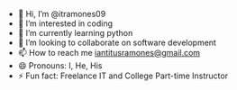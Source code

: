 - 👋 Hi, I’m @itramones09
- 👀 I’m interested in coding
- 🌱 I’m currently learning python
- 💞️ I’m looking to collaborate on software development
- 📫 How to reach me iantitusramones@gmail.com
- 😄 Pronouns: I, He, His
- ⚡ Fun fact: Freelance IT and College Part-time Instructor

<!---
itramones09/itramones09 is a ✨ special ✨ repository because its `README.md` (this file) appears on your GitHub profile.
You can click the Preview link to take a look at your changes.
--->
